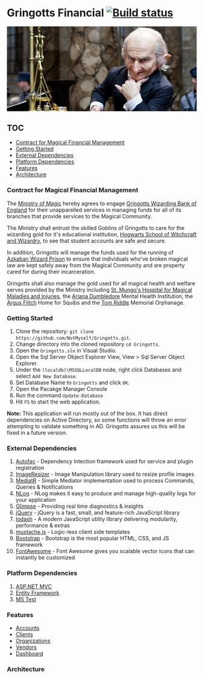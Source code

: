 # Gringotts Financial [![Build status](https://ci.appveyor.com/api/projects/status/r26bfloq6gl2b7r8?svg=true)](https://ci.appveyor.com/project/NotMyself/gringotts)

![Gringotts](/docs/images/gringotts_wide.jpg?raw=true "Gringotts")

## TOC

- [Contract for Magical Financial Management](#contract-for-magical-financial-management)
- [Getting Started](#getting-started)
- [External Dependencies](#external-dependencies)
- [Platform Dependencies](#platform-dependencies)
- [Features](#features)
- [Architecture](#architecture)


### Contract for Magical Financial Management

The [Ministry of Magic](http://harrypotter.wikia.com/wiki/British_Ministry_of_Magic) hereby agrees to engage [Gringotts Wizarding Bank of England](http://harrypotter.wikia.com/wiki/Gringotts_Wizarding_Bank) for their unapparelled services in managing funds for all of its branches that provide services to the Magical Community.

The Ministry shall entrust the skilled Goblins of Gringotts to care for the wizarding gold for it's educational institution, [Hogwarts School of Witchcraft and Wizardry](http://harrypotter.wikia.com/wiki/Hogwarts_School_of_Witchcraft_and_Wizardry), to
see that student accounts are safe and secure.

In addition, Gringotts will manage the funds used for the running of [Azkaban Wizard Prison](http://harrypotter.wikia.com/wiki/Azkaban) to ensure that individuals who've broken magical law are kept safely away from
the Magical Community and are property cared for during their incarceration.

Gringotts shall also manage the gold used for all magical health and welfare serves
provided by the Ministry including [St. Mungo's Hospital for Magical Maladies and
Injuries](http://harrypotter.wikia.com/wiki/St_Mungo's_Hospital_for_Magical_Maladies_and_Injuries), the [Ariana Dumbledore](http://harrypotter.wikia.com/wiki/Ariana_Dumbledore) Mental Health Institution, the [Argus Flitch](http://harrypotter.wikia.com/wiki/Argus_Filch) Home for
Squibs and the [Tom Riddle](http://harrypotter.wikia.com/wiki/Tom_Riddle) Memorial Orphanage.

### Getting Started

1. Clone the repository: `git clone https://github.com/NotMyself/Gringotts.git`.
1. Change directory into the cloned repository `cd Gringotts`.
1. Open the `Gringotts.sln` in Visual Studio.
1. Open the Sql Server Object Explorer View, View > Sql Server Object Explorer.
1. Under the `(localdb)\MSSQLLocalDB` node, right click Databases and select `Add New Database`.
1. Set Database Name to `Gringotts` and click `OK`.
1. Open the Pacakge Manager Console
1. Run the command `Update-Database`
1. Hit `F5` to start the web application.

**Note:** This application will run mostly out of the box. It has direct dependencies on Active Directory,
so some functions will throw an error attempting to validate something in AD. Gringotts assures us this 
will be fixed in a future version.

### External Dependencies

1. [Autofac](https://autofac.org/) - Dependency Intection framework used for service and plugin registration
1. [ImageResizer](https://imageresizing.net/) - Image Manipulation library used to resize profile images
1. [MediatR](https://github.com/jbogard/MediatR) - Simple Mediator implementation used to process Commands, Queries & Notifications
1. [NLog](http://nlog-project.org/) - NLog makes it easy to produce and manage high-quality logs for your application
1. [Glimpse](http://getglimpse.com/) - Providing real time diagnostics & insights
1. [jQuery](https://jquery.com/) - jQuery is a fast, small, and feature-rich JavaScript library
1. [lodash](https://lodash.com/) - A modern JavaScript utility library delivering modularity, performance & extras
1. [mustache.js](https://mustache.github.io/) - Logic-less client side templates
1. [Bootstrap](http://getbootstrap.com/) - Bootstrap is the most popular HTML, CSS, and JS framework
1. [FontAwesome](http://fontawesome.io/) - Font Awesome gives you scalable vector icons that can instantly be customized

### Platform Dependencies

1. [ASP.NET MVC](https://www.asp.net/mvc)
1. [Entity Framework](https://msdn.com/data/ef)
1. [MS Test](https://www.visualstudio.com/en-us/docs/test/developer-testing/index)

### Features

- [Accounts](/docs/mockups/account/readme.md)
- [Clients](/docs/mockups/client/readme.md)
- [Organizations](/docs/mockups/organization/readme.md)
- [Vendors](/docs/mockups/vendor/readme.md)
- [Dashboard](/docs/mockups/dashboard/readme.md)

### Architecture